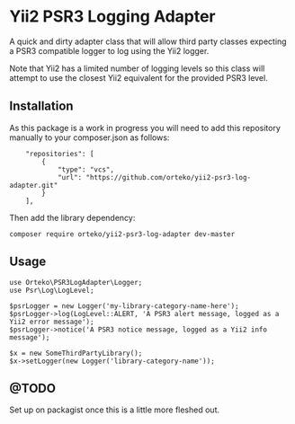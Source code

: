 Yii2 PSR3 Logging Adapter
=========================

A quick and dirty adapter class that will allow third party classes expecting a
PSR3 compatible logger to log using the Yii2 logger.

Note that Yii2 has a limited number of logging levels so this class will
attempt to use the closest Yii2 equivalent for the provided PSR3 level.

Installation
------------

As this package is a work in progress you will need to add this repository
manually to your composer.json as follows:

```
    "repositories": [
        {
            "type": "vcs",
            "url": "https://github.com/orteko/yii2-psr3-log-adapter.git"
        }
    ],
```

Then add the library dependency:

```
composer require orteko/yii2-psr3-log-adapter dev-master
```

Usage
-----

```
use Orteko\PSR3LogAdapter\Logger;
use Psr\Log\LogLevel;

$psrLogger = new Logger('my-library-category-name-here');
$psrLogger->log(LogLevel::ALERT, 'A PSR3 alert message, logged as a Yii2 error message');
$psrLogger->notice('A PSR3 notice message, logged as a Yii2 info message');

$x = new SomeThirdPartyLibrary();
$x->setLogger(new Logger('library-category-name'));
```

@TODO
-----

Set up on packagist once this is a little more fleshed out.
